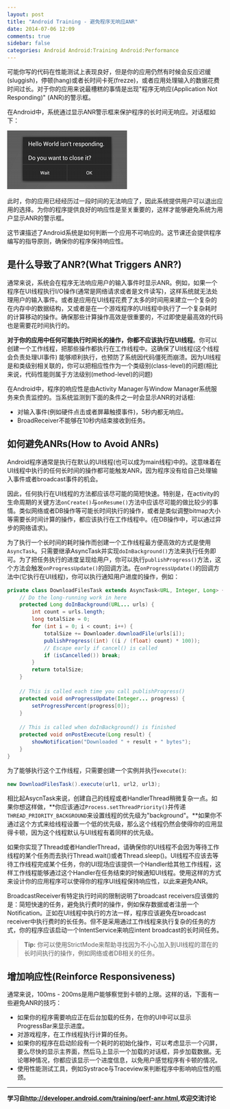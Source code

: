 ```yaml
---
layout: post
title: "Android Training - 避免程序无响应ANR"
date: 2014-07-06 12:09
comments: true
sidebar: false
categories: Android Android:Training Android:Performance
---
```


可能你写的代码在性能测试上表现良好，但是你的应用仍然有时候会反应迟缓(sluggish)，停顿(hang)或者长时间卡死(frezze)，或者应用处理输入的数据花费时间过长。对于你的应用来说最槽糕的事情是出现"程序无响应(Application Not Responding)" (ANR)的警示框。

在Android中，系统通过显示ANR警示框来保护程序的长时间无响应。对话框如下：

![anr](/images/anr.png)

此时，你的应用已经经历过一段时间的无法响应了，因此系统提供用户可以退出应用的选择。为你的程序提供良好的响应性是至关重要的，这样才能够避免系统为用户显示ANR的警示框。

这节课描述了Android系统是如何判断一个应用不可响应的。这节课还会提供程序编写的指导原则，确保你的程序保持响应性。

## 是什么导致了ANR?(What Triggers ANR?)

通常来说，系统会在程序无法响应用户的输入事件时显示ANR。例如，如果一个程序在UI线程执行I/O操作(通常是网络请求或者是文件读写)，这样系统就无法处理用户的输入事件。或者是应用在UI线程花费了太多的时间用来建立一个复杂的在内存中的数据结构，又或者是在一个游戏程序的UI线程中执行了一个复杂耗时的计算移动的操作。确保那些计算操作高效是很重要的，不过即使是最高效的代码也是需要花时间执行的。

<!-- More -->

**对于你的应用中任何可能执行时间长的操作，你都不应该执行在UI线程**。你可以创建一个工作线程，把那些操作都执行在工作线程中。这确保了UI线程(这个线程会负责处理UI事件) 能够顺利执行，也预防了系统因代码僵死而崩溃。因为UI线程是和类级别相关联的，你可以把相应性作为一个类级别(class-level)的问题(相比来说，代码性能则属于方法级别(method-level)的问题)

在Android中，程序的响应性是由Activity Manager与Window Manager系统服务来负责监控的。当系统监测到下面的条件之一时会显示ANR的对话框:

* 对输入事件(例如硬件点击或者屏幕触摸事件)，5秒内都无响应。
* BroadReceiver不能够在10秒内结束接收到任务。

## 如何避免ANRs(How to Avoid ANRs)

Android程序通常是执行在默认的UI线程(也可以成为main线程)中的。这意味着在UI线程中执行的任何长时间的操作都可能触发ANR，因为程序没有给自己处理输入事件或者broadcast事件的机会。

因此，任何执行在UI线程的方法都应该尽可能的简短快速。特别是，在activity的生命周期的关键方法`onCreate()`与`onResume()`方法中应该尽可能的做比较少的事情。类似网络或者DB操作等可能长时间执行的操作，或者是类似调整bitmap大小等需要长时间计算的操作，都应该执行在工作线程中。(在DB操作中，可以通过异步的网络请求)。

为了执行一个长时间的耗时操作而创建一个工作线程最方便高效的方式是使用`AsyncTask`。只需要继承AsyncTask并实现`doInBackground()`方法来执行任务即可。为了把任务执行的进度呈现给用户，你可以执行`publishProgress()`方法，这个方法会触发`onProgressUpdate()`的回调方法。在`onProgressUpdate()`的回调方法中(它执行在UI线程)，你可以执行通知用户进度的操作，例如：

```java
private class DownloadFilesTask extends AsyncTask<URL, Integer, Long> {
    // Do the long-running work in here
    protected Long doInBackground(URL... urls) {
        int count = urls.length;
        long totalSize = 0;
        for (int i = 0; i < count; i++) {
            totalSize += Downloader.downloadFile(urls[i]);
            publishProgress((int) ((i / (float) count) * 100));
            // Escape early if cancel() is called
            if (isCancelled()) break;
        }
        return totalSize;
    }

    // This is called each time you call publishProgress()
    protected void onProgressUpdate(Integer... progress) {
        setProgressPercent(progress[0]);
    }

    // This is called when doInBackground() is finished
    protected void onPostExecute(Long result) {
        showNotification("Downloaded " + result + " bytes");
    }
}
```

为了能够执行这个工作线程，只需要创建一个实例并执行`execute()`:

```java
new DownloadFilesTask().execute(url1, url2, url3);
```

相比起AsycnTask来说，创建自己的线程或者HandlerThread稍微复杂一点。如果你想这样做，**你应该通过`Process.setThreadPriority()`并传递`THREAD_PRIORITY_BACKGROUND`来设置线程的优先级为"background"。**如果你不通过这个方式来给线程设置一个低的优先级，那么这个线程仍然会使得你的应用显得卡顿，因为这个线程默认与UI线程有着同样的优先级。

如果你实现了Thread或者HandlerThread，请确保你的UI线程不会因为等待工作线程的某个任务而去执行Thread.wait()或者Thread.sleep()。UI线程不应该去等待工作线程完成某个任务，你的UI现场应该提供一个Handler给其他工作线程，这样工作线程能够通过这个Handler在任务结束的时候通知UI线程。使用这样的方式来设计你的应用程序可以使得你的程序UI线程保持响应性，以此来避免ANR。

BroadcastReceiver有特定执行时间的限制说明了broadcast receivers应该做的是：简短快速的任务，避免执行费时的操作，例如保存数据或者注册一个Notification。正如在UI线程中执行的方法一样，程序应该避免在broadcast receiver中执行费时的长任务。但不是采用通过工作线程来执行复杂的任务的方式，你的程序应该启动一个IntentService来响应intent broadcast的长时间任务。

> **Tip:** 你可以使用StrictMode来帮助寻找因为不小心加入到UI线程的潜在的长时间执行的操作，例如网络或者DB相关的任务。

## 增加响应性(Reinforce Responsiveness)

通常来说，100ms - 200ms是用户能够察觉到卡顿的上限。这样的话，下面有一些避免ANR的技巧：

* 如果你的程序需要响应正在后台加载的任务，在你的UI中可以显示ProgressBar来显示进度。
* 对游戏程序，在工作线程执行计算的任务。
* 如果你的程序在启动阶段有一个耗时的初始化操作，可以考虑显示一个闪屏，要么尽快的显示主界面，然后马上显示一个加载的对话框，异步加载数据。无论哪种情况，你都应该显示一个进度信息，以免用户感觉程序有卡顿的情况。
* 使用性能测试工具，例如Systrace与Traceview来判断程序中影响响应性的瓶颈。


***
**学习自<http://developer.android.com/training/perf-anr.html>,欢迎交流讨论**

